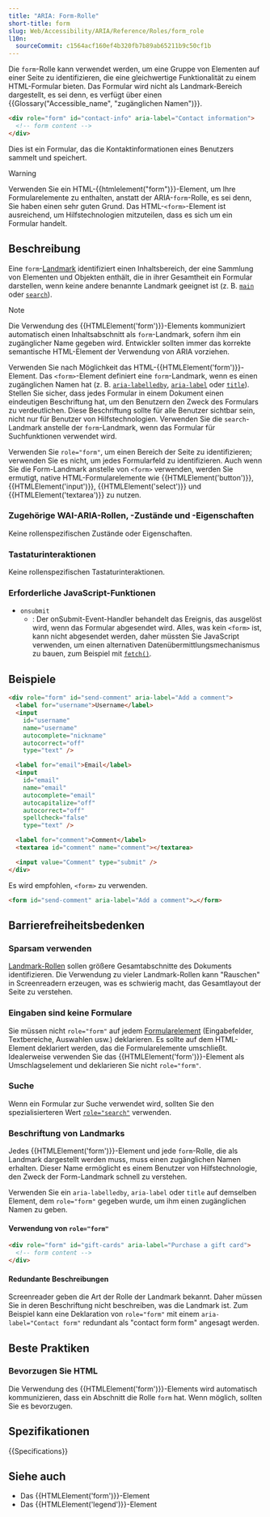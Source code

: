 ```yaml
---
title: "ARIA: Form-Rolle"
short-title: form
slug: Web/Accessibility/ARIA/Reference/Roles/form_role
l10n:
  sourceCommit: c1564acf160ef4b320fb7b89ab65211b9c50cf1b
---
```


Die `form`-Rolle kann verwendet werden, um eine Gruppe von Elementen auf einer Seite zu identifizieren, die eine gleichwertige Funktionalität zu einem HTML-Formular bieten. Das Formular wird nicht als Landmark-Bereich dargestellt, es sei denn, es verfügt über einen {{Glossary("Accessible_name", "zugänglichen Namen")}}.

```html
<div role="form" id="contact-info" aria-label="Contact information">
  <!-- form content -->
</div>
```

Dies ist ein Formular, das die Kontaktinformationen eines Benutzers sammelt und speichert.

> [!WARNING]
> Verwenden Sie ein HTML-{{htmlelement("form")}}-Element, um Ihre Formularelemente zu enthalten, anstatt der ARIA-`form`-Rolle, es sei denn, Sie haben einen sehr guten Grund.
> Das HTML-`<form>`-Element ist ausreichend, um Hilfstechnologien mitzuteilen, dass es sich um ein Formular handelt.

## Beschreibung

Eine `form`-[Landmark](/de/docs/Web/Accessibility/ARIA/Reference/Roles#3._landmark_roles) identifiziert einen Inhaltsbereich, der eine Sammlung von Elementen und Objekten enthält, die in ihrer Gesamtheit ein Formular darstellen, wenn keine andere benannte Landmark geeignet ist (z. B. [`main`](/de/docs/Web/Accessibility/ARIA/Reference/Roles/main_role) oder [`search`](/de/docs/Web/Accessibility/ARIA/Reference/Roles/search_role)).

> [!NOTE]
> Die Verwendung des {{HTMLElement('form')}}-Elements kommuniziert automatisch einen Inhaltsabschnitt als `form`-Landmark, sofern ihm ein zugänglicher Name gegeben wird. Entwickler sollten immer das korrekte semantische HTML-Element der Verwendung von ARIA vorziehen.

Verwenden Sie nach Möglichkeit das HTML-{{HTMLElement('form')}}-Element. Das `<form>`-Element definiert eine `form`-Landmark, wenn es einen zugänglichen Namen hat (z. B. [`aria-labelledby`](/de/docs/Web/Accessibility/ARIA/Reference/Attributes/aria-labelledby), [`aria-label`](/de/docs/Web/Accessibility/ARIA/Reference/Attributes/aria-label) oder [`title`](/de/docs/Web/HTML/Reference/Global_attributes/title)). Stellen Sie sicher, dass jedes Formular in einem Dokument einen eindeutigen Beschriftung hat, um den Benutzern den Zweck des Formulars zu verdeutlichen. Diese Beschriftung sollte für alle Benutzer sichtbar sein, nicht nur für Benutzer von Hilfstechnologien. Verwenden Sie die `search`-Landmark anstelle der `form`-Landmark, wenn das Formular für Suchfunktionen verwendet wird.

Verwenden Sie `role="form"`, um einen Bereich der Seite zu identifizieren; verwenden Sie es nicht, um jedes Formularfeld zu identifizieren. Auch wenn Sie die Form-Landmark anstelle von `<form>` verwenden, werden Sie ermutigt, native HTML-Formularelemente wie {{HTMLElement('button')}}, {{HTMLElement('input')}}, {{HTMLElement('select')}} und {{HTMLElement('textarea')}} zu nutzen.

### Zugehörige WAI-ARIA-Rollen, -Zustände und -Eigenschaften

Keine rollenspezifischen Zustände oder Eigenschaften.

### Tastaturinteraktionen

Keine rollenspezifischen Tastaturinteraktionen.

### Erforderliche JavaScript-Funktionen

- `onsubmit`
  - : Der onSubmit-Event-Handler behandelt das Ereignis, das ausgelöst wird, wenn das Formular abgesendet wird. Alles, was kein `<form>` ist, kann nicht abgesendet werden, daher müssten Sie JavaScript verwenden, um einen alternativen Datenübermittlungsmechanismus zu bauen, zum Beispiel mit [`fetch()`](/de/docs/Web/API/Window/fetch).

## Beispiele

```html
<div role="form" id="send-comment" aria-label="Add a comment">
  <label for="username">Username</label>
  <input
    id="username"
    name="username"
    autocomplete="nickname"
    autocorrect="off"
    type="text" />

  <label for="email">Email</label>
  <input
    id="email"
    name="email"
    autocomplete="email"
    autocapitalize="off"
    autocorrect="off"
    spellcheck="false"
    type="text" />

  <label for="comment">Comment</label>
  <textarea id="comment" name="comment"></textarea>

  <input value="Comment" type="submit" />
</div>
```

Es wird empfohlen, `<form>` zu verwenden.

```html
<form id="send-comment" aria-label="Add a comment">…</form>
```

## Barrierefreiheitsbedenken

### Sparsam verwenden

[Landmark-Rollen](/de/docs/Web/Accessibility/ARIA/Reference/Roles#3._landmark_roles) sollen größere Gesamtabschnitte des Dokuments identifizieren. Die Verwendung zu vieler Landmark-Rollen kann "Rauschen" in Screenreadern erzeugen, was es schwierig macht, das Gesamtlayout der Seite zu verstehen.

### Eingaben sind keine Formulare

Sie müssen nicht `role="form"` auf jedem [Formularelement](/de/docs/Web/HTML/Reference/Elements#forms) (Eingabefelder, Textbereiche, Auswahlen usw.) deklarieren. Es sollte auf dem HTML-Element deklariert werden, das die Formularelemente umschließt. Idealerweise verwenden Sie das {{HTMLElement('form')}}-Element als Umschlagselement und deklarieren Sie nicht `role="form"`.

### Suche

Wenn ein Formular zur Suche verwendet wird, sollten Sie den spezialisierteren Wert [`role="search"`](/de/docs/Web/Accessibility/ARIA/Reference/Roles/search_role) verwenden.

### Beschriftung von Landmarks

Jedes {{HTMLElement('form')}}-Element und jede `form`-Rolle, die als Landmark dargestellt werden muss, muss einen zugänglichen Namen erhalten. Dieser Name ermöglicht es einem Benutzer von Hilfstechnologie, den Zweck der Form-Landmark schnell zu verstehen.

Verwenden Sie ein `aria-labelledby`, `aria-label` oder `title` auf demselben Element, dem `role="form"` gegeben wurde, um ihm einen zugänglichen Namen zu geben.

#### Verwendung von `role="form"`

```html
<div role="form" id="gift-cards" aria-label="Purchase a gift card">
  <!-- form content -->
</div>
```

#### Redundante Beschreibungen

Screenreader geben die Art der Rolle der Landmark bekannt. Daher müssen Sie in deren Beschriftung nicht beschreiben, was die Landmark ist. Zum Beispiel kann eine Deklaration von `role="form"` mit einem `aria-label="Contact form"` redundant als "contact form form" angesagt werden.

## Beste Praktiken

### Bevorzugen Sie HTML

Die Verwendung des {{HTMLElement('form')}}-Elements wird automatisch kommunizieren, dass ein Abschnitt die Rolle `form` hat. Wenn möglich, sollten Sie es bevorzugen.

## Spezifikationen

{{Specifications}}

## Siehe auch

- Das {{HTMLElement('form')}}-Element
- Das {{HTMLElement('legend')}}-Element
